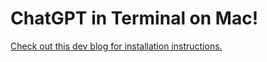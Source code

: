 # ChatGPT in Terminal on Mac!
[Check out this dev blog for installation instructions.](https://andre.today/f/integrate-chatgpt-into-your-mac-or-linux-terminal)
